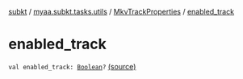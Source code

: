 [subkt](../../index.md) / [myaa.subkt.tasks.utils](../index.md) / [MkvTrackProperties](index.md) / [enabled_track](./enabled_track.md)

# enabled_track

`val enabled_track: `[`Boolean`](https://kotlinlang.org/api/latest/jvm/stdlib/kotlin/-boolean/index.html)`?` [(source)](https://github.com/Myaamori/SubKt/blob/0.1.19/src/main/kotlin/myaa/subkt/tasks/utils/mkvmerge.kt#L93)